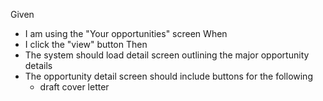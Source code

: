 Given 
- I am using the "Your opportunities" screen
When 
- I click the "view" button
Then
- The system should load detail screen outlining the major opportunity details
- The opportunity detail screen should include buttons for the following
    - draft cover letter